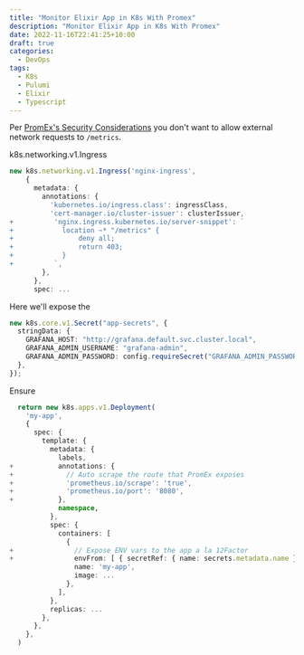 ```yaml
---
title: "Monitor Elixir App in K8s With Promex"
description: "Monitor Elixir App in K8s With Promex"
date: 2022-11-16T22:41:25+10:00
draft: true
categories:
  - DevOps
tags:
  - K8s
  - Pulumi
  - Elixir
  - Typescript
---
```


Per [PromEx's Security Considerations](https://hexdocs.pm/prom_ex/readme.html#security-concerns) you don't want to allow external network requests to `/metrics`.

k8s.networking.v1.Ingress

```typescript
new k8s.networking.v1.Ingress('nginx-ingress',
    {
      metadata: {
        annotations: {
          'kubernetes.io/ingress.class': ingressClass,
          'cert-manager.io/cluster-issuer': clusterIssuer,
+          'nginx.ingress.kubernetes.io/server-snippet': `
+            location ~* "/metrics" {
+                deny all;
+                return 403;
+            }
+          `,
        },
      },
      spec: ...
```

Here we'll expose the

```typescript
new k8s.core.v1.Secret("app-secrets", {
  stringData: {
    GRAFANA_HOST: "http://grafana.default.svc.cluster.local",
    GRAFANA_ADMIN_USERNAME: "grafana-admin",
    GRAFANA_ADMIN_PASSWORD: config.requireSecret("GRAFANA_ADMIN_PASSWORD"),
  },
});
```

Ensure

```typescript
  return new k8s.apps.v1.Deployment(
    'my-app',
    {
      spec: {
        template: {
          metadata: {
            labels,
+           annotations: {
+             // Auto scrape the route that PromEx exposes
+             'prometheus.io/scrape': 'true',
+             'prometheus.io/port': '8080',
+           },
            namespace,
          },
          spec: {
            containers: [
              {
+               // Expose ENV vars to the app a la 12Factor
+               envFrom: [ { secretRef: { name: secrets.metadata.name } } ],
                name: 'my-app',
                image: ...
              },
            ],
          },
          replicas: ...
        },
      },
    },
  )
```
